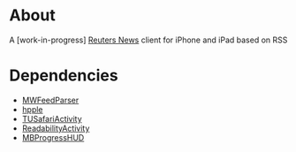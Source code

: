 About
======================
A [work-in-progress] [Reuters News](http://www.reuters.com/) client for iPhone and iPad based on RSS

Dependencies
======================
- [MWFeedParser](https://github.com/mwaterfall/MWFeedParser)
- [hpple](https://github.com/topfunky/hpple)
- [TUSafariActivity](https://github.com/davbeck/TUSafariActivity)
- [ReadabilityActivity](https://github.com/arc90/ReadabilityActivity)
- [MBProgressHUD](https://github.com/jdg/MBProgressHUD)
